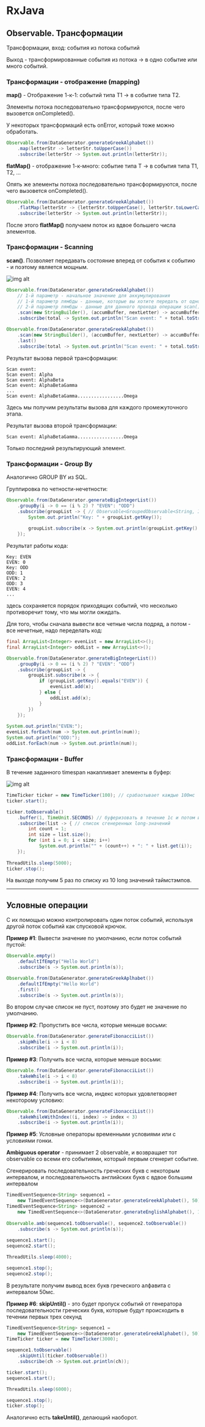 # RxJava

## Observable. Трансформации

Трансформации, вход: события из потока событий

Выход - трансформированные события из потока -> в одно событие или много событий.

### Трансформации - отображение (mapping)

__map()__ - Отображение 1-к-1: событий типа Т1 -> в событие типа T2.

Элементы потока последовательно трансформируются, после чего вызовется onCompleted().

У некоторых трансформаций есть onError, который тоже можно обработать.

```java
Observable.from(DataGenerator.generateGreekAlphabet())
    .map(letterStr -> letterStr.toUpperCase())
	.subscribe(letterStr -> System.out.println(letterStr));
```

__flatMap()__ - отображение 1-к-много: событие типа Т -> в события типа Т1, Т2, ...

Опять же элементы потока последовательно трансформируются, после чего вызовется onCompleted().

```java
Observable.from(DataGenerator.generateGreekAlphabet())
    .flatMap(letterStr -> {letterStr.toUpperCase(), letterStr.toLowerCase()})
	.subscribe(letterStr -> System.out.println(letterStr));
```

После этого __flatMap()__ получаем поток из вдвое большего числа элементов.

### Трансформации - Scanning

__scan()__. Позволяет передавать состояние вперед от события к событию - и поэтому является мощным. 

![img alt](images/rx-scan.png "")

```java
Observable.from(DataGenerator.generateGreekAlphabet())
    // 1-й параметр - начальное значение для аккумулирования
	// 1-й параметр лямбды - данные, которые вы хотите передать от одного onNext() вызова к другому onNext()
	// 2-й параметр лямбды - данные для данного прохода операции scan()
    .scan(new StringBuilder(), (accumBuffer, nextLetter) -> accumBuffer.append(nexLetter))
	.subscribe(total -> System.out.println("Scan event: " + total.toString()));

Observable.from(DataGenerator.generateGreekAlphabet())
    .scan(new StringBuilder(), (accumBuffer, nextLetter) -> accumBuffer.append(nexLetter))
	.last()
	.subscribe(total -> System.out.println("Scan event: " + total.toString()));
```

Результат вызова первой трансформации:

```
Scan event: 
Scan event: Alpha
Scan event: AlphaBeta
Scan event: AlphaBetaGamma
...
Scan event: AlphaBetaGamma.................Omega
```

Здесь мы получим результаты вызова для каждого промежуточного этапа.

Результат вызова второй трансформации:

```
Scan event: AlphaBetaGamma.................Omega
```

Только последний результирующий элемент.

### Трансформации - Group By

Аналогично GROUP BY из SQL.

Группировка по четности-нечетности:

```java
Observable.from(DataGenerator.generateBigIntegerList())
    .groupBy(i -> 0 == (i % 2) ? "EVEN": "ODD")
	.subscribe(groupList -> { // Observable<GroupedObservable<String, Integer>>.subscribe(...)
	    System.out.println("Key: " + groupList.getKey());
		
		groupList.subscribe(x -> System.out.println(groupList.getKey() + ": " + x))
	});
```

Результат работы кода:

```
Key: EVEN
EVEN: 0
Key: ODD
ODD: 1
EVEN: 2
ODD: 3
EVEN: 4
...
```

здесь сохраняется порядок приходящих событий, что несколько противоречит тому, что мы могли ожидать.

Для того, чтобы сначала вывести все четные числа подряд, а потом - все нечетные, надо переделать код:

```java
final ArrayList<Integer> evenList = new ArrayList<>();
final ArrayList<Integer> oddList = new ArrayList<>();

Observable.from(DataGenerator.generateBigIntegerList())
    .groupBy(i -> 0 == (i % 2) ? "EVEN": "ODD")
	.subscribe(groupList -> { 
		groupList.subscribe(x -> {
			if (groupList.getKey().equals("EVEN")) {
			    evenList.add(x);
			} else {
			    oddList.add(x);
			}
		})
	});
	
System.out.println("EVEN:");
evenList.forEach(num -> System.out.println(num));
System.out.println("ODD:");
oddList.forEach(num -> System.out.println(num));
```

### Трансформации - Buffer

В течение заданного timespan накапливает элементы в буфер:

![img alt](images/rx-buffer.png "")

```java
TimeTicker ticker = new TimeTicker(100); // срабаотывает каждые 100мс
ticker.start();

ticker.toObservable()
    .buffer(1, TimeUnit.SECONDS) // буферизовать в течение 1с и потом из этого буфера генерируется событие
	.subscribe(list -> { // список сгенеренных long-значений
	    int count = 1;
		int size = list.size();
		for (int i = 0; i < size; i++)
		    System.out.println("" + (count++) + ": " + list.get(i));
	});
	
ThreadUtils.sleep(5000);
ticker.stop();
```

На выходе получим 5 раз по списку из 10 long значений таймстэмпов. 


---

## Условные операции

С их помощью можно контролировать один поток событий, используя другой поток событий как спусковой крючок.

__Пример #1__: Вывести значение по умолчанию, если поток событий пустой:

```java
Observable.empty()
    .defaultIfEmpty("Hello World")
	.subscribe(s -> System.out.println(s));
```

```java
Observable.from(DataGenerator.generateGreekAplhabet())
    .defaultIfEmpty("Hello World")
	.first()
	.subscribe(s -> System.out.println(s));
```

Во втором случае список не пуст, поэтому это будет не значение по умолчанию.

__Пример #2__: Пропустить все числа, которые меньше восьми:

```java
Observable.from(DataGenerator.generateFibonacciList())
    .skipWhile(i -> i < 8)
	.subscribe(i -> System.out.println(i));	 
```

__Пример #3__: Получить все числа, которые меньше восьми:

```java
Observable.from(DataGenerator.generateFibonacciList())
    .takeWhile(i -> i < 8)
	.subscribe(i -> System.out.println(i));	 
```

__Пример #4__: Получить все числа, индекс которых удовлетворяет некоторому условию:

```java
Observable.from(DataGenerator.generateFibonacciList())
    .takeWhileWithIndex((i, index) -> index < 3)
	.subscribe(i -> System.out.println(i));	 
```

__Пример #5__: Условные операторы временными условиями или с условиями гонки.

__Ambiguous operator__ - принимает 2 observable, и возвращает тот observable со всеми его событиями, который первым сгенерит событие.

Сгенерировать последовательность греческих букв с некоторым интервалом, и последовательность английских букв с вдвое большим интервалом

```java
TimedEventSequence<String> sequence1 = 
	new TimedEventSequence<>(DataGenerator.generateGreekAlphabet(), 50);
TimedEventSequence<String> sequence2 = 
    new TimedEventSequence<>(DataGenerator.generateEnglishAlphabet(), 100);
	
Observable.amb(sequence1.toObservable(), sequence2.toObservable())
    .subscribe(s -> System.out.println(s));	 
	
sequence1.start();
sequence2.start();

ThreadUtils.sleep(4000);

sequence1.stop();
sequence2.stop();
```

В результате получим вывод всех букв греческого алфавита с интервалом 50мс.

__Пример #6__: __skipUntil()__ - это будет пропуск событий от генератора последовательности греческих букв, которые будут происходить в течении первых трех секунд 

```java
TimedEventSequence<String> sequence1 = 
	new TimedEventSequence<>(DataGenerator.generateGreekAlphabet(), 50);
TimeTicker ticker = new TimeTicker(3000);

sequence1.toObservable()
    .skipUntil(ticker.toObservable())
	.subscribe(ch -> System.out.println(ch));

ticker.start();
sequence1.start();

ThreadUtils.sleep(6000);

sequence1.stop();
ticker.stop();
```

Аналогично есть __takeUntil()__, делающий наоборот.
